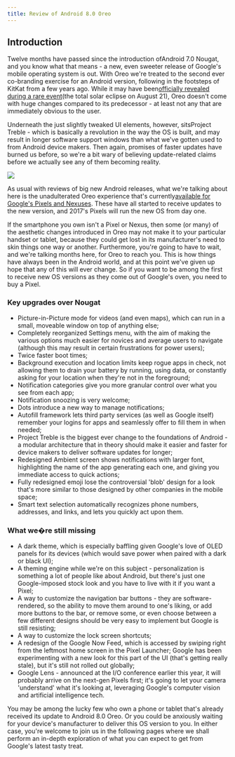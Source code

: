 ```yaml
---
title: Review of Android 8.0 Oreo
---
```


## Introduction

Twelve months have passed since the introduction ofAndroid 7.0 Nougat, and you know what that means - a new, even sweeter release of Google's mobile operating system is out. With Oreo we're treated to the second ever co-branding exercise for an Android version, following in the footsteps of KitKat from a few years ago. While it may have been[officially revealed during a rare event](http://www.gsmarena.com/android_80_is_officially_called_oreo-news-26859.php)\(the total solar eclipse on August 21\), Oreo doesn't come with huge changes compared to its predecessor - at least not any that are immediately obvious to the user.

Underneath the just slightly tweaked UI elements, however, sitsProject Treble - which is basically a revolution in the way the OS is built, and may result in longer software support windows than what we've gotten used to from Android device makers. Then again, promises of faster updates have burned us before, so we're a bit wary of believing update-related claims before we actually see any of them becoming reality.

![](http://img0.tuicool.com/v2eUNbQ.jpg!web)

As usual with reviews of big new Android releases, what we're talking about here is the unadulterated Oreo experience that's currently[available for Google's Pixels and Nexuses](http://www.gsmarena.com/android_80_oreo_is_now_rolling_out_to_all_supported_pixel_and_nexus_devices_across_the_globe-news-27023.php). These have all started to receive updates to the new version, and 2017's Pixels will run the new OS from day one.

If the smartphone you own isn't a Pixel or Nexus, then some \(or many\) of the aesthetic changes introduced in Oreo may not make it to your particular handset or tablet, because they could get lost in its manufacturer's need to skin things one way or another. Furthermore, you're going to have to wait, and we're talking months here, for Oreo to reach you. This is how things have always been in the Android world, and at this point we've given up hope that any of this will ever change. So if you want to be among the first to receive new OS versions as they come out of Google's oven, you need to buy a Pixel.

### Key upgrades over Nougat

* Picture-in-Picture mode for videos \(and even maps\), which can run in a small, moveable window on top of anything else;
* Completely reorganized Settings menu, with the aim of making the various options much easier for novices and average users to navigate \(although this may result in certain frustrations for power users\);
* Twice faster boot times;
* Background execution and location limits keep rogue apps in check, not allowing them to drain your battery by running, using data, or constantly asking for your location when they're not in the foreground;
* Notification categories give you more granular control over what you see from each app;
* Notification snoozing is very welcome;
* Dots introduce a new way to manage notifications;
* Autofill framework lets third party services \(as well as Google itself\) remember your logins for apps and seamlessly offer to fill them in when needed;
* Project Treble is the biggest ever change to the foundations of Android - a modular architecture that in theory should make it easier and faster for device makers to deliver software updates for longer;
* Redesigned Ambient screen shows notifications with larger font, highlighting the name of the app generating each one, and giving you immediate access to quick actions;
* Fully redesigned emoji lose the controversial 'blob' design for a look that's more similar to those designed by other companies in the mobile space;
* Smart text selection automatically recognizes phone numbers, addresses, and links, and lets you quickly act upon them.

### What we�re still missing

* A dark theme, which is especially baffling given Google's love of OLED panels for its devices \(which would save power when paired with a dark or black UI\);
* A theming engine while we're on this subject - personalization is something a lot of people like about Android, but there's just one Google-imposed stock look and you have to live with it if you want a Pixel;
* A way to customize the navigation bar buttons - they are software-rendered, so the ability to move them around to one's liking, or add more buttons to the bar, or remove some, or even choose between a few different designs should be very easy to implement but Google is still resisting;
* A way to customize the lock screen shortcuts;
* A redesign of the Google Now Feed, which is accessed by swiping right from the leftmost home screen in the Pixel Launcher; Google has been experimenting with a new look for this part of the UI \(that's getting really stale\), but it's still not rolled out globally;
* Google Lens - announced at the I/O conference earlier this year, it will probably arrive on the next-gen Pixels first; it's going to let your camera 'understand' what it's looking at, leveraging Google's computer vision and artificial intelligence tech.

You may be among the lucky few who own a phone or tablet that's already received its update to Android 8.0 Oreo. Or you could be anxiously waiting for your device's manufacturer to deliver this OS version to you. In either case, you're welcome to join us in the following pages where we shall perform an in-depth exploration of what you can expect to get from Google's latest tasty treat.


